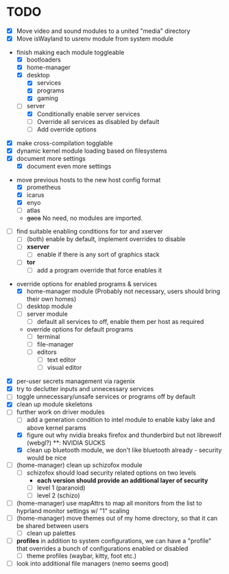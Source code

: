 # TODO

- [x] Move video and sound modules to a united "media" directory
- [x] Move isWayland to usrenv module from system module 
- finish making each module toggleable
  - [x] bootloaders
  - [x] home-manager
  - [x] desktop
    - [x] services
    - [x] programs
    - [x] gaming
  - [ ] server
    - [x] Conditionally enable server services
    - [ ] Override all services as disabled by default 
    - [ ] Add override options
- [x] make cross-compilation togglable
- [x] dynamic kernel module loading based on filesystems
- [x] document more settings
  - [x] document even more settings
- move previous hosts to the new host config format
  - [x] prometheus
  - [x] icarus
  - [x] enyo
  - [ ] atlas
  - ~~gaea~~ No need, no modules are imported.
- [ ] find suitable enabling conditions for tor and xserver
  - [ ] (both) enable by default, implement overrides to disable
  - [ ] **xserver**
    - [ ] enable if there is any sort of graphics stack
  - [ ] **tor**
    - [ ] add a program override that force enables it
- override options for enabled programs & services
  - [x] home-manager module (Probably not necessary, users should bring their
  own homes)
  - [ ] desktop module
  - [ ] server module
    - [ ] default all services to off, enable them per host as required
  - override options for default programs 
    - [ ] terminal 
    - [ ] file-manager 
    - [ ] editors 
      - [ ] text editor 
      - [ ] visual editor
- [x] per-user secrets management via ragenix
- [x] try to declutter inputs and unnecessary services
- [ ] toggle unnecessary/unsafe services or programs off by default
- [x] clean up module skeletons
- [ ] further work on driver modules
  - [ ] add a generation condition to intel module to enable kaby lake and above kernel params
  - [x] figure out why nvidia breaks firefox and thunderbird but not librewolf (webgl?) **: NVIDIA SUCKS
  - [x] clean up bluetooth module, we don't like bluetooth already - security would be nice
- [ ] (home-manager) clean up schizofox module
  - [ ] schizofox should load security related options on two levels
    * **each version should provide an additional layer of security**
    - [ ] level 1 (paranoid)
    - [ ] level 2 (schizo)
- [ ] (home-manager) use mapAttrs to map all monitors from the list to hyprland monitor settings w/ "1" scaling
- [ ] (home-manager) move themes out of my home directory, so that it can be shared between users
  - [ ] clean up palettes
- [ ] **profiles** in addition to system configurations, we can have a "profile" that overrides a bunch of configurations
enabled or disabled
  - [ ] theme profiles (waybar, kitty, foot etc.)
- [ ] look into additional file managers (nemo seems good)
